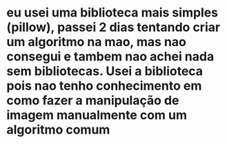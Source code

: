 # eu usei uma biblioteca mais simples (pillow), passei 2 dias tentando criar um algoritmo na mao, mas nao consegui e tambem nao achei nada sem bibliotecas. Usei a biblioteca pois nao tenho conhecimento em como fazer a manipulação de imagem manualmente com um algoritmo comum